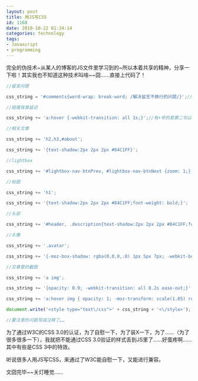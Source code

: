 ```yaml
---
layout: post
title: 用JS写CSS 
id: 1168
date: 2010-10-22 01:34:14
categories: technology
tags:
- Javascript
- programming
---
```


完全的伪技术~从某人的博客的JS文件里学习到的~所以本着共享的精神，分享一下啦！其实我也不知道这种技术叫啥~~囧……直接上代码了！<!-- more -->

``` javascript
//留言问题

css_string = '#comments{word-wrap: break-word; /解决留言不换行的问题/}';//第一句没有+号

//链接背景延迟

css_string += 'a:hover {-webkit-transition: all 1s;}';//有+号的是第二句以后才写的

//相关文章

css_string += 'h2,h3,#about';

css_string += '{text-shadow:2px 2px 2px #84C1FF}';

//lightbox

css_string += '#lightbox-nav-btnPrev, #lightbox-nav-btnNext {zoom: 1;}';

//标题

css_string += 'h1';

css_string += '{text-shadow:2px 2px 2px #84C1FF;font-weight: bold;}';

//头部

css_string += '#header, .description{text-shadow:2px 2px 2px #84C1FF;font-weight: bold;}';

//头像

css_string += '.avatar';

css_string += '{-moz-box-shadow: rgba(0,0,0,.8) 1px 5px 7px; -webkit-box-shadow: rgba(0,0,0,.8) 1px 5px 7px; -khtml-box-shadow: rgba(0,0,0,.8) 1px 5px 7px; box-shadow: rgba(0,0,0,.8) 1px 5px 7px;}';

//文章里的截图

css_string += 'a img';

css_string += '{opacity: 0.9; -webkit-transition: all 0.2s ease-out;}';

css_string += 'a:hover img { opacity: 1; -moz-transform: scale(1.05) rotate(2deg); -webkit-transform: scale(1.05) rotate(2deg); -o-transform: scale(1.05) rotate(2deg); }';

document.write('<style type="text\/css">' + css_string + '<\/style>'); //记得最后一句一定要写，别忘记了

//要注意的问题写成注释了……


```

为了通过W3C的CSS 3.0的认证，为了自慰一下，为了装X一下，为了……（为了很多很多一下），我就把不能通过CSS 3.0验证的样式丢到JS里了……好蛋疼啊……其中有些是CSS 3中的特效。

听说很多人用JS写CSS，来通过了W3C能自慰一下，又能进行兼容。

文囧完毕~~关灯睡觉……